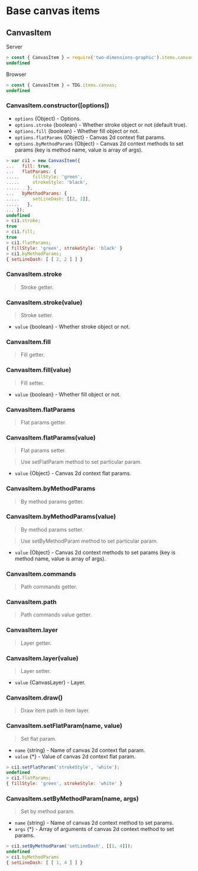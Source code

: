 # Base canvas items



## CanvasItem

Server
```javascript
> const { CanvasItem } = require('two-dimensions-graphic').items.canvas;
undefined
```

Browser
```javascript
> const { CanvasItem } = TDG.items.canvas;
undefined
```


### CanvasItem.constructor([options])
- `options` {Object} - Options.
- `options.stroke` {boolean} - Whether stroke object or not (default true).
- `options.fill` {boolean} - Whether fill object or not.
- `options.flatParams` {Object} - Canvas 2d context flat params.
- `options.byMethodParams` {Object} - Canvas 2d context methods to set params (key is method name, value is array of args).

```javascript
> var ci1 = new CanvasItem({
...   fill: true,
...   flatParams: {
.....     fillStyle: 'green',
.....     strokeStyle: 'black',
.....   },
...   byMethodParams: {
.....     setLineDash: [[2, 2]],
.....   },
... });
undefined
> ci1.stroke;
true
> ci1.fill;
true
> ci1.flatParams;
{ fillStyle: 'green', strokeStyle: 'black' }
> ci1.byMethodParams;
{ setLineDash: [ [ 2, 2 ] ] }
```


### CanvasItem.stroke
> Stroke getter.


### CanvasItem.stroke(value)
> Stroke setter.

- `value` {boolean} - Whether stroke object or not.


### CanvasItem.fill
> Fill getter.


### CanvasItem.fill(value)
> Fill setter.

- `value` {boolean} - Whether fill object or not.


### CanvasItem.flatParams
> Flat params getter.


### CanvasItem.flatParams(value)
> Flat params setter.

> Use setFlatParam method to set particular param.

- `value` {Object} - Canvas 2d context flat params.


### CanvasItem.byMethodParams
> By method params getter.


### CanvasItem.byMethodParams(value)
> By method params setter.

> Use setByMethodParam method to set particular param.

- `value` {Object} - Canvas 2d context methods to set params (key is method name, value is array of args).


### CanvasItem.commands
> Path commands getter.


### CanvasItem.path
> Path commands value getter.


### CanvasItem.layer
> Layer getter.


### CanvasItem.layer(value)
> Layer setter.

- `value` {CanvasLayer} - Layer.


### CanvasItem.draw()
> Draw item path in item layer.


### CanvasItem.setFlatParam(name, value)
> Set flat param.

- `name` {string} - Name of canvas 2d context flat param.
- `value` {*} - Value of canvas 2d context flat param.

```javascript
> ci1.setFlatParam('strokeStyle', 'white');
undefined
> ci1.flatParams;
{ fillStyle: 'green', strokeStyle: 'white' }
```


### CanvasItem.setByMethodParam(name, args)
> Set by method param.

- `name` {string} - Name of canvas 2d context method to set params.
- `args` {*} - Array of arguments of canvas 2d context method to set params.

```javascript
> ci1.setByMethodParam('setLineDash', [[1, 4]]);
undefined
> ci1.byMethodParams
{ setLineDash: [ [ 1, 4 ] ] }
```
